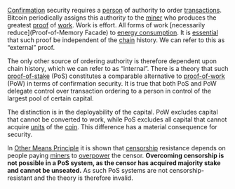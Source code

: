 [Confirmation](Glossary#confirmation) security requires a [person](Glossary#person) of authority to order [transactions](Glossary#transaction). Bitcoin periodically assigns this authority to the [miner](Glossary#miner) who produces the greatest [proof](Glossary#proof) of [work](Glossary#work). Work is effort. All forms of work [necessarily reduce](Proof-of-Memory Facade) to [energy consumption](Energy-Waste-Fallacy). It is [essential](Censorship-Resistace-Property) that such proof be independent of the [chain](Glossary#chain) history. We can refer to this as “external” proof.

The only other source of ordering authority is therefore dependent upon chain history, which we can refer to as “internal”. There is a theory that such [proof-of-stake](https://en.m.wikipedia.org/wiki/Proof-of-stake) (PoS) constitutes a comparable alternative to [proof-of-work](Glossary#proof) (PoW) in terms of confirmation security. It is true that both PoS and PoW delegate control over transaction ordering to a person in control of the largest pool of certain capital.

The distinction is in the deployability of the capital. PoW excludes capital that cannot be converted to work, while PoS excludes all capital that cannot acquire [units](Glossary#unit) of the [coin](Glossary#coin). This difference has a material consequence for security.

In [Other Means Principle](Other-Means-Principle) it is shown that [censorship](Glossary#censorship) resistance depends on people paying [miners](Glossary#miner) to [overpower](Glossary#power) the censor. **Overcoming censorship is not possible in a PoS system, as the censor has acquired majority stake and cannot be unseated.** As such PoS systems are not censorship-resistant and the theory is therefore invalid.